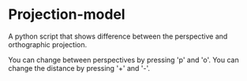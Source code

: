 # Projection-model

A python script that shows difference between the perspective and orthographic projection.

You can change between perspectives by pressing 'p' and 'o'.
You can change the distance by pressing   '+' and '-'.
